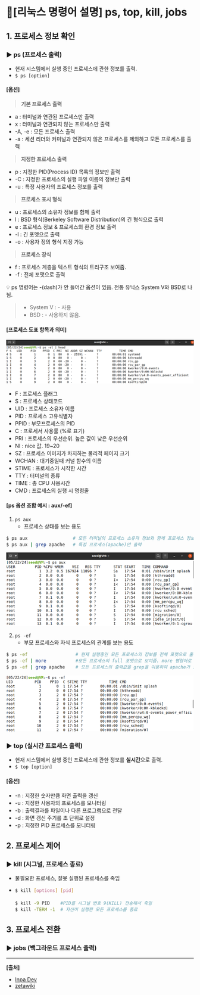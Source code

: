 # 📑[리눅스 명령어 설명] ps, top, kill, jobs

## 1. 프로세스 정보 확인
### ▶️ ps (프로세스 출력)
- 현재 시스템에서 실행 중인 프로세스에 관한 정보를 출력.
- `$ ps [option]`

#### [옵션]
> **기본 프로세스 출력**
- a : 터미널과 연관된 프로세스만 출력
- x : 터미널과 연관되지 않는 프로세스만 출력
- -A, -e : 모든 프로세스 출력
- -a : 세션 리더와 커미널과 연관되지 않은 프로세스를 제외하고 모든 프로세스를 출력

> **지정한 프로세스 출력**
- p : 지정한 PID(Process ID) 목록의 정보만 출력
- -C : 지정한 프로세스의 실행 파일 이름의 정보만 출력
- -u : 특정 사용자의 프로세스 정보를 출력

> **프로세스 표시 형식**
- u : 프로세스의 소유자 정보를 함께 출력
- l : BSD 형식(Berkeley Software Distribution)의 긴 형식으로 출력
- e : 프로세스 정보 & 프로세스의 환경 정보 출력
- -l : 긴 포멧으로 출력
- -o : 사용자 정의 형식 지정 가능

> **프로세스 장식**
- f : 프로세스 계층을 텍스트 형식의 트리구조 보여줌.
- -f : 전체 포맷으로 출력

💡 ps 명령어는 -(dash)가 안 들어간 옵션이 있음. 전통 유닉스 System V와 BSD로 나뉨.
> - System V : - 사용<br>
> - BSD : - 사용하지 않음.

#### [프로세스 도표 항목과 의미]
![alt 프로세스 항목](/img/process.png)
- F : 프로세스 플래그
- S : 프로세스 상태코드
- UID : 프로세스 소유자 이름
- PID : 프로세스 고유식별자
- PPID : 부모프로세스의 PID
- C : 프로세서 사용률 (%로 표기)
- PRI : 프로세스의 우선순위. 높은 값이 낮은 우선순위
- NI : nice 값. 19~20
- SZ : 프로세스 이미지가 차지하는 물리적 페이지 크기
- WCHAN : 대기중일때 커널 함수의 이름
- STIME : 프로세스가 시작한 시간
- TTY : 터미널의 종류
- TIME : 총 CPU 사용시간
- CMD : 프로세스의 실행 시 명령줄

#### [ps 옵션 조합 예시 : aux/-ef]
1. `ps aux`
   - 프로세스 상태를 보는 용도
```BASH
$ ps aux                 # 모든 터미널의 프로세스 소유자 정보와 함께 프로세스 정보를 출력.
$ ps aux | grep apache   # 특정 프로세스(apache)만 출력
```
![alt ps aux](/img/aux.png)

2. `ps -ef`
   - 부모 프로세스와 자식 프로세스의 관계를 보는 용도
```BASH
$ ps -ef                  # 현재 실행중인 모든 프로세스의 정보를 전체 포맷으로 출력
$ ps -ef | more           #모든 프로세스의 full 포맷으로 보여줌. more 명령어로 페이지 단위로 출력.
$ ps -ef | grep apache    # 모든 프로세스의 출력값을 grep을 이용하여 apache가 포함된 라인들 출력.
```
![alt ps ef](/img/ef.png)

### ▶️ top (실시간 프로세스 출력)
- 현재 시스템에서 실행 중인 프로세스에 관한 정보를 **실시간**으로 출력.
- `$ top [option]`
#### [옵션]
- -n : 지정한 숫자만큼 화면 출력을 갱신
- -u : 지정한 사용자의 프로세스를 모니터링
- -b : 출력결과를 파일이나 다른 프로그램으로 전달
- -d : 화면 갱신 주기를 초 단위로 설정
- -p : 지정한 PID 프로세스를 모니터링



## 2. 프로세스 제어
### ▶️ kill (시그널, 프로세스 종료)
- 불필요한 프로세스, 잘못 실행된 프로세스를 죽임
- ```BASH
  $ kill [options] [pid]

  $ kill -9 PID    #PID를 시그널 번호 9(KILL) 전송해서 죽임
  $ kill -TERM -1  # 자신이 실행한 모든 프로세스를 종료
  ```



## 3. 프로세스 전환
### ▶️ jobs (백그라운드 프로세스 출력)



---
**[출처]**
- [Inpa Dev](https://inpa.tistory.com/entry/LINUX-%F0%9F%93%9A-%ED%94%84%EB%A1%9C%EC%84%B8%EC%8A%A4-%EA%B4%80%EB%A6%AC-%EB%AA%85%EB%A0%B9%EC%96%B4-%F0%9F%92%AF-%EC%A0%95%EB%A6%AC-Foreground-Background "InpaDev")
- [zetawiki](https://zetawiki.com/wiki/%EB%A6%AC%EB%88%85%EC%8A%A4_jobs "zetawiki")

